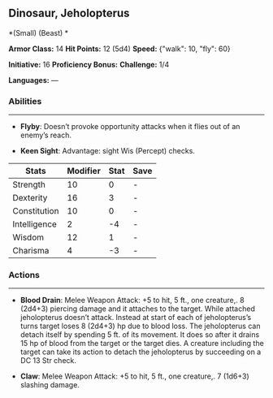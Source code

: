 ## Dinosaur, Jeholopterus
*(Small) (Beast) *

**Armor Class:** 14
**Hit Points:** 12 (5d4)
**Speed:** {"walk": 10, "fly": 60}

**Initiative:** 16
**Proficiency Bonus:**
**Challenge:** 1/4

**Languages:** —

### Abilities
 --- 
- **Flyby**: Doesn’t provoke opportunity attacks when it flies out of an enemy’s reach.

- **Keen Sight**: Advantage: sight Wis (Percept) checks.



| Stats | Modifier | Stat | Save
| ---- | ---- | ---- | ---- |
| Strength | 10 | 0 | - |
| Dexterity | 16 | 3 | - |
| Constitution | 10 | 0 | - |
| Intelligence | 2 | -4 | - |
| Wisdom | 12 | 1 | - |
| Charisma | 4 | -3 | - |

### Actions
 --- 
- **Blood Drain**: Melee Weapon Attack: +5 to hit, 5 ft., one creature,. 8 (2d4+3) piercing damage and it attaches to the target. While attached jeholopterus doesn’t attack. Instead at start of each of jeholopterus’s turns target loses 8 (2d4+3) hp due to blood loss. The jeholopterus can detach itself by spending 5 ft. of its movement. It does so after it drains 15 hp of blood from the target or the target dies. A creature including the target can take its action to detach the jeholopterus by succeeding on a DC 13 Str check.

- **Claw**: Melee Weapon Attack: +5 to hit, 5 ft., one creature,. 7 (1d6+3) slashing damage.

